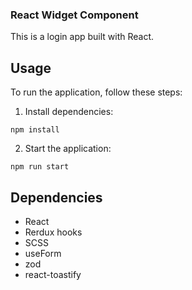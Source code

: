 ### React Widget Component

This is a login app built with React.

## Usage

To run the application, follow these steps:

1. Install dependencies:

```
npm install
```

2. Start the application:

```
npm run start
```

## Dependencies

- React
- Rerdux hooks
- SCSS
- useForm
- zod
- react-toastify


